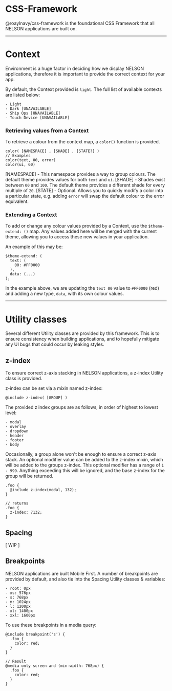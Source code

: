 
# CSS-Framework

@roaylnavy/css-framework is the foundational CSS Framework that all NELSON applications are built on.

---

# Context

Environment is a huge factor in deciding how we display NELSON applications, therefore it is important to provide the correct context for your app.

By default, the Context provided is `light`. The full list of available contexts are listed below:
```
- Light
- Dark [UNAVAILABLE]
- Ship Ops [UNAVAILABLE]
- Touch Device [UNAVAILABLE]
```

### Retrieving values from a Context

To retrieve a colour from the context map, a `color()` function is provided.
```
color( [NAMESPACE] , [SHADE] , [STATE?] )
// Examples
color(text, 00, error)
color(ui, 60)
```

[NAMESPACE] - This namespace provides a way to group colours. The default theme provides values for both `text` and `ui`.
[SHADE] - Shades exist between `00` and `100`. The default theme provides a different shade for every multiple of `20`.
[STATE] - Optional. Allows you to quickly modify a color into a particular state, e.g. adding `error` will swap the default colour to the error equivalent.


### Extending a Context

To add or change any colour values provided by a Context, use the `$theme-extend: ()` map. Any values added here will be merged with the current theme, allowing you to access these new values in your application.

An example of this may be:

```
$theme-extend: (
  text: (
    00: #FF0000
  ),
  data: (...)
);
```

In the example above, we are updating the `text 00` value to `#FF0000` (red) and adding a new type, `data`, with its own colour values.

---

# Utility classes

Several different Utility classes are provided by this framework. This is to ensure consistency when building applications, and to hopefully mitigate any UI bugs that could occur by leaking styles.

## z-index

To ensure correct z-axis stacking in NELSON applications, a z-index Utility class is provided.

z-index can be set via a mixin named z-index:
```
@include z-index( [GROUP] )
```

The provided z index groups are as follows, in order of highest to lowest level:
```
- modal
- overlay
- dropdown
- header
- footer
- body
```

Occasionally, a group alone won't be enough to ensure a correct z-axis stack. An optional modifier value can be added to the z-index mixin, which will be added to the groups z-index. This optional modifier has a range of `1 - 999`. Anything exceeding this will be ignored, and the base z-index for the group will be returned.

```
.foo {
  @include z-index(modal, 132);
}

// returns
.foo {
  z-index: 7132;
}
```

## Spacing
[ WIP ]

## Breakpoints

NELSON applications are built Mobile First. A number of breakpoints are provided by default, and also tie into the Spacing Utility classes & variables:
```
- root: 0px
- xs: 576px
- s: 768px
- m: 1024px
- l: 1200px
- xl: 1400px
- xxl: 1600px
```
To use these breakpoints in a media query:
```
@include breakpoint('s') {
  .foo {
    color: red;
  }
}

// Result
@media only screen and (min-width: 768px) {
  .foo {
    color: red;
  }
}
```
